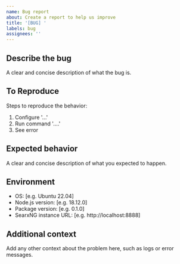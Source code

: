 ```yaml
---
name: Bug report
about: Create a report to help us improve
title: '[BUG] '
labels: bug
assignees: ''
---
```


## Describe the bug
A clear and concise description of what the bug is.

## To Reproduce
Steps to reproduce the behavior:
1. Configure '...'
2. Run command '....'
3. See error

## Expected behavior
A clear and concise description of what you expected to happen.

## Environment
- OS: [e.g. Ubuntu 22.04]
- Node.js version: [e.g. 18.12.0]
- Package version: [e.g. 0.1.0]
- SearxNG instance URL: [e.g. http://localhost:8888]

## Additional context
Add any other context about the problem here, such as logs or error messages.